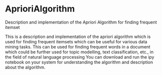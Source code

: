 # AprioriAlgorithm
Description and implementation of the Apriori Algorithm for finding frequent itemset

This is a description and implementation of the apriori algorithm which is used for finding frequent itemsets which
can be useful for various data mining tasks. This can be used for finding frequent words in a document which could 
be further used for topic modelling, text classification, etc., in the field of natural language processing 
You can download and run the ipy notebook on your system for understanding the algorithm and description about the 
algorithm.
